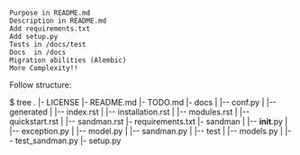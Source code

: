     Purpose in README.md
    Description in README.md
    Add requirements.txt
    Add setup.py
    Tests in /docs/test
    Docs  in /docs
    Migration abilities (Alembic)
    More Complexity!!


Follow structure:

$ tree
.
|- LICENSE
|- README.md
|- TODO.md
|- docs
|   |-- conf.py
|   |-- generated
|   |-- index.rst
|   |-- installation.rst
|   |-- modules.rst
|   |-- quickstart.rst
|   |-- sandman.rst
|- requirements.txt
|- sandman
|   |-- __init__.py
|   |-- exception.py
|   |-- model.py
|   |-- sandman.py
|   |-- test
|       |-- models.py
|       |-- test_sandman.py
|- setup.py